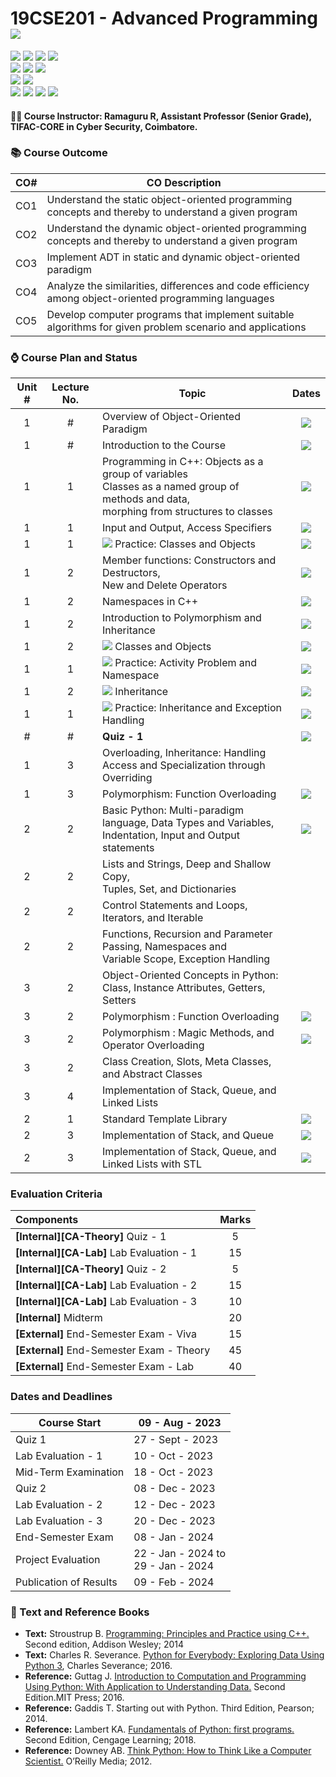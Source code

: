 # 19CSE201 - Advanced Programming ![](https://img.shields.io/badge/-Completed-darkgreen)
![](https://img.shields.io/badge/Batch-22CYS-lightgreen) ![](https://img.shields.io/badge/UG-blue) ![](https://img.shields.io/badge/Subject-AP-blue)
![](https://img.shields.io/badge/-HPOJ-brown) <br/>
![](https://img.shields.io/badge/Lecture-2-orange) ![](https://img.shields.io/badge/Practical-3-orange) ![](https://img.shields.io/badge/Credits-3-orange) <br/>
![](https://img.shields.io/badge/Regular_Students-72-gold) ![](https://img.shields.io/badge/ReReg_Students-10-gold)  <br/>
![](https://img.shields.io/badge/Course_Outcome_Attainment-TBD-blue) ![](https://img.shields.io/badge/Average_Marks-57.75-blue) ![](https://img.shields.io/badge/Course_Feedback-88.00-blue) ![](https://img.shields.io/badge/TLP_Feedback-93.45-blue) 

#### :teacher: Course Instructor:  Ramaguru R, Assistant Professor (Senior Grade), TIFAC-CORE in Cyber Security, Coimbatore.

### :books: Course Outcome

| CO#  | CO Description |
|------|----------------|
| CO1 | Understand the static object-oriented programming concepts and thereby to understand a given program |
| CO2 | Understand the dynamic object-oriented programming concepts and thereby to understand a given program |
| CO3 | Implement ADT in static and dynamic object-oriented paradigm |
| CO4 | Analyze the similarities, differences and code efficiency among object-oriented programming languages |
| CO5 | Develop computer programs that implement suitable algorithms for given problem scenario and applications |

### :watch: Course Plan and Status

| Unit # | Lecture No. | Topic | Dates |
|:------:|:-----------:|-------|:------------:|
|    1   |     #       | Overview of Object-Oriented Paradigm |  ![](https://img.shields.io/badge/-2nd_Aug-gold) |
|    1   |     #       | Introduction to the Course |  ![](https://img.shields.io/badge/-14th_Aug-gold) |
|    1   |     1       | Programming in C++: Objects as a group of variables <br/> Classes as a named group of methods and data, <br/> morphing from structures to classes  | ![](https://img.shields.io/badge/-21st_Aug-gold) |
|    1   |     1       | Input and Output, Access Specifiers | ![](https://img.shields.io/badge/-21st_Aug-gold) |
|    1   |     1       | ![](https://img.shields.io/badge/-Lab-brown) Practice: Classes and Objects | ![](https://img.shields.io/badge/-22nd_Aug-brown) | 
|    1   |     2       | Member functions: Constructors and Destructors, <br/> New and Delete Operators | ![](https://img.shields.io/badge/-23rd_Aug-gold) |
|    1   |     2       | Namespaces in C++ | ![](https://img.shields.io/badge/-24th_Aug-gold) |
|    1   |     2       | Introduction to Polymorphism and Inheritance | ![](https://img.shields.io/badge/-25th_Aug-gold) |
|    1   |     2       | ![](https://img.shields.io/badge/-Activity-orange) Classes and Objects | ![](https://img.shields.io/badge/-30th_Aug-orange) |
|    1   |     1       | ![](https://img.shields.io/badge/-Lab-brown) Practice: Activity Problem and Namespace | ![](https://img.shields.io/badge/-5th_Sept-brown) | 
|    1   |     2       | ![](https://img.shields.io/badge/-Activity-orange) Inheritance | ![](https://img.shields.io/badge/-19th_Sept-orange) |
|    1   |     1       | ![](https://img.shields.io/badge/-Lab-brown) Practice: Inheritance and Exception Handling | ![](https://img.shields.io/badge/-26th_Sept-brown) | 
|    #   |     #       | **Quiz - 1** | ![](https://img.shields.io/badge/-27th_Sept-green) |
|    1   |     3       | Overloading, Inheritance: Handling Access and Specialization through Overriding |
|    1   |     3       | Polymorphism: Function Overloading | ![](https://img.shields.io/badge/-25th_Aug-gold) |
|    2   |     2       | Basic Python: Multi-paradigm language, Data Types and Variables, <br/> Indentation, Input and Output statements | ![](https://img.shields.io/badge/-27th_Oct-gold) |
|    2   |     2       | Lists and Strings, Deep and Shallow Copy, <br/> Tuples, Set, and Dictionaries |
|    2   |     2       | Control Statements and Loops, Iterators, and Iterable |
|    2   |     2       | Functions, Recursion and Parameter Passing, Namespaces and <br/> Variable Scope, Exception Handling |
|    3   |     2       | Object-Oriented Concepts in Python: Class, Instance Attributes, Getters, Setters |
|    3   |     2       | Polymorphism : Function Overloading |  ![](https://img.shields.io/badge/-28th_Nov-gold) |
|    3   |     2       | Polymorphism :  Magic Methods, and Operator Overloading |  ![](https://img.shields.io/badge/-29th_Nov-gold) |
|    3   |     2       | Class Creation, Slots, Meta Classes, and Abstract Classes |
|    3   |     4       | Implementation of Stack, Queue, and Linked Lists |
|    2   |     1       | Standard Template Library |  ![](https://img.shields.io/badge/-15th_Dec-gold) |
|    2   |     3       | Implementation of Stack, and Queue |  ![](https://img.shields.io/badge/-15th_Dec-gold) |
|    2   |     3       | Implementation of Stack, Queue, and Linked Lists with STL |  ![](https://img.shields.io/badge/-20th_Dec-gold) |

### Evaluation Criteria

| Components | Marks |
|:----------|:-----:|
| **[Internal][CA-Theory]** Quiz - 1 | 5 |
| **[Internal][CA-Lab]** Lab Evaluation - 1 | 15 |
| **[Internal][CA-Theory]** Quiz - 2 | 5 |
| **[Internal][CA-Lab]** Lab Evaluation - 2 | 15 |
| **[Internal][CA-Lab]** Lab Evaluation - 3 | 10 |
| **[Internal]** Midterm | 20 |
| **[External]** End-Semester Exam - Viva | 15 |
| **[External]** End-Semester Exam - Theory | 45 |
| **[External]** End-Semester Exam - Lab | 40 |

### Dates and Deadlines

| Course Start | 09 - Aug - 2023 |
|--------------|-----------------|
| Quiz 1 | 27 - Sept - 2023 |
| Lab Evaluation - 1 | 10 - Oct - 2023 |
| Mid-Term Examination | 18 - Oct - 2023 |
| Quiz 2 | 08 - Dec - 2023 |
| Lab Evaluation - 2 | 12 - Dec - 2023 |
| Lab Evaluation - 3 | 20 - Dec - 2023 |
| End-Semester Exam | 08 - Jan - 2024 |
| Project Evaluation     | 22 - Jan - 2024 to <br/> 29 - Jan - 2024 | 
| Publication of Results | 09 - Feb - 2024 |


### :green_book: Text and Reference Books
 - **Text:** Stroustrup B. [Programming: Principles and Practice using C++.](https://dl.icdst.org/pdfs/files3/fef0590f02fa06bb42cba558fbc9e51c.pdf) Second edition, Addison Wesley; 2014
 - **Text:** Charles R. Severance. [Python for Everybody: Exploring Data Using Python 3](https://do1.dr-chuck.com/pythonlearn/EN_us/pythonlearn.pdf), Charles Severance; 2016.
 - **Reference:** Guttag J. [Introduction to Computation and Programming Using Python: With Application to Understanding Data.](http://www.mim.ac.mw/books/Introduction%20to%20Computation%20and%20Programming%20Using%20Python,%20Revised%20-%20Guttag,%20John%20V..pdf) Second Edition.MIT Press; 2016.
 - **Reference:** Gaddis T. Starting out with Python. Third Edition, Pearson; 2014.
 - **Reference:** Lambert KA. [Fundamentals of Python: first programs.](http://repository.itb-ad.ac.id/146/1/403.%20Fundamentals%20of%20Python%20First%20Programs%2C%20Second%20Edition.pdf) Second Edition, Cengage Learning; 2018.
 - **Reference:** Downey AB. [Think Python: How to Think Like a Computer Scientist.](http://facweb.cs.depaul.edu/sjost/it211/documents/think-python-2nd.pdf) O’Reilly Media; 2012.
